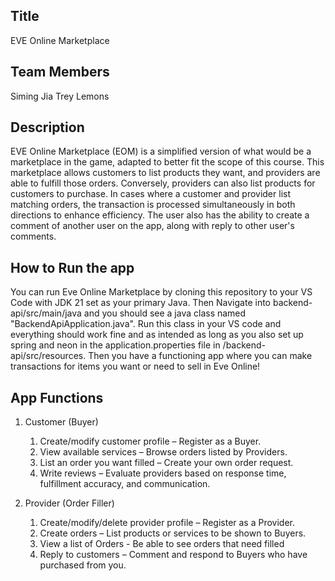 ## Title
EVE Online Marketplace

## Team Members
Siming Jia
Trey Lemons

## Description
EVE Online Marketplace (EOM) is a simplified version of what would be a marketplace in the game, adapted to better fit the scope of this course. This marketplace allows customers to list products they want, and providers are able to fulfill those orders. Conversely, providers can also list products for customers to purchase. In cases where a customer and provider list matching orders, the transaction is processed simultaneously in both directions to enhance efficiency. The user also has the ability to create a comment of another user on the app, along with reply to other user's comments.

## How to Run the app
You can run Eve Online Marketplace by cloning this repository to  your VS Code with JDK 21 set as your primary Java. Then Navigate into backend-api/src/main/java and you should see a java class named "BackendApiApplication.java". Run this class in your VS code and everything should work fine and as intended as long as you also set up spring and neon in the application.properties file in /backend-api/src/resources. Then you have a functioning app where you can make transactions for items you want or need to sell in Eve Online!

## App Functions
1. Customer (Buyer)
    1. Create/modify customer profile – Register as a Buyer.
    2. View available services – Browse orders listed by Providers.
    3. List an order you want filled – Create your own order request.
    4. Write reviews – Evaluate providers based on response time, fulfillment accuracy, and communication.
    
2. Provider (Order Filler)
    1. Create/modify/delete provider profile – Register as a Provider.
    2. Create orders – List products or services to be shown to Buyers.
    3. View a list of Orders - Be able to see orders that need filled
    4. Reply to customers – Comment and respond to Buyers who have purchased from you.


